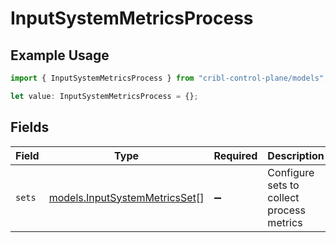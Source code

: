 # InputSystemMetricsProcess

## Example Usage

```typescript
import { InputSystemMetricsProcess } from "cribl-control-plane/models";

let value: InputSystemMetricsProcess = {};
```

## Fields

| Field                                                                | Type                                                                 | Required                                                             | Description                                                          |
| -------------------------------------------------------------------- | -------------------------------------------------------------------- | -------------------------------------------------------------------- | -------------------------------------------------------------------- |
| `sets`                                                               | [models.InputSystemMetricsSet](../models/inputsystemmetricsset.md)[] | :heavy_minus_sign:                                                   | Configure sets to collect process metrics                            |